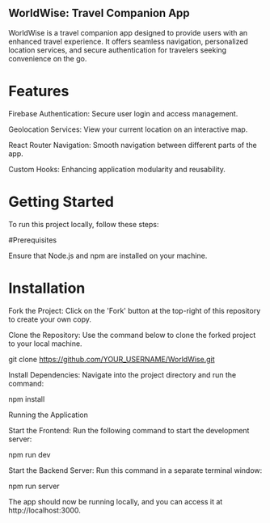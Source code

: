 ## WorldWise: Travel Companion App

WorldWise is a travel companion app designed to provide users with an enhanced travel experience. It offers seamless navigation, personalized location services, and secure authentication for travelers seeking convenience on the go.

# Features

Firebase Authentication: Secure user login and access management.

Geolocation Services: View your current location on an interactive map.

React Router Navigation: Smooth navigation between different parts of the app.

Custom Hooks: Enhancing application modularity and reusability.

# Getting Started

To run this project locally, follow these steps:

#Prerequisites

Ensure that Node.js and npm are installed on your machine.

# Installation

Fork the Project: Click on the 'Fork' button at the top-right of this repository to create your own copy.

Clone the Repository: Use the command below to clone the forked project to your local machine.

git clone https://github.com/YOUR_USERNAME/WorldWise.git

Install Dependencies: Navigate into the project directory and run the command:

npm install

Running the Application

Start the Frontend: Run the following command to start the development server:

npm run dev

Start the Backend Server: Run this command in a separate terminal window:

npm run server

The app should now be running locally, and you can access it at http://localhost:3000.
